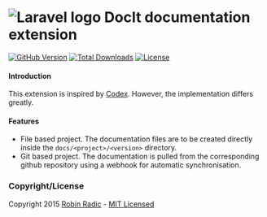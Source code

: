 ![Laravel logo](http://laravel.com/assets/img/laravel-logo.png) DocIt documentation extension
============================

[![GitHub Version](https://img.shields.io/github/tag/laradic/config.svg?style=flat-square&label=version)](http://badge.fury.io/gh/laradic%2Fconfig)
[![Total Downloads](https://img.shields.io/packagist/dt/laradic/config.svg?style=flat-square)](https://packagist.org/packages/laradic/config)
[![License](http://img.shields.io/badge/license-MIT-ff69b4.svg?style=flat-square)](http://radic.mit-license.org)

#### Introduction
This extension is inspired by [Codex](http://codex.caffeinated.ninja/codex). However, the implementation differs greatly.
  
  
#### Features
- File based project. The documentation files are to be created directly inside the `docs/<project>/<version>` directory.
- Git based project. The documentation is pulled from the corresponding github repository using a webhook for automatic synchronisation.

### Copyright/License
Copyright 2015 [Robin Radic](https://github.com/RobinRadic) - [MIT Licensed](http://radic.mit-license.org)
